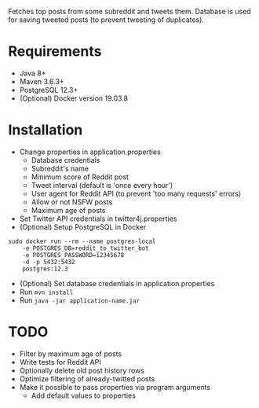 Fetches top posts from some subreddit and tweets them. Database is used for saving tweeted posts (to prevent tweeting of duplicates).

# Requirements
* Java 8+
* Maven 3.6.3+
* PostgreSQL 12.3+
* (Optional) Docker version 19.03.8

# Installation
* Change properties in application.properties
    * Database credentials
    * Subreddit's name
    * Minimum score of Reddit post
    * Tweet interval (default is 'once every hour')
    * User agent for Reddit API (to prevent 'too many requests' errors)
    * Allow or not NSFW posts
    * Maximum age of posts
* Set Twitter API credentials in twitter4j.properties
* (Optional) Setup PostgreSQL in Docker
```shell script
sudo docker run --rm --name postgres-local
    -e POSTGRES_DB=reddit_to_twitter_bot
    -e POSTGRES_PASSWORD=12345678
    -d -p 5432:5432
    postgres:12.3
```
* (Optional) Set database credentials in application.properties
* Run ```mvn install```
* Run ```java -jar application-name.jar```

# TODO
* Filter by maximum age of posts 
* Write tests for Reddit API
* Optionally delete old post history rows
* Optimize filtering of already-twitted posts
* Make it possible to pass properties via program arguments
    * Add default values to properties